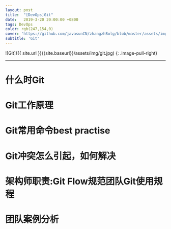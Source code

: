 ```yaml
---
layout: post
title:  "[DevOps]Git"
date:   2019-3-20 20:00:00 +0800
tags: DevOps
color: rgb(247,154,0)
cover: 'https://github.com/javasunCN/zhangzhBolg/blob/master/assets/img/spring/spring.jpg?raw=true'
subtitle: 'Git'
---
```


![Git]({{ site.url }}{{site.baseurl}}/assets/img/git.jpg)
{: .image-pull-right}

------------------------


# **什么时Git**

# **Git工作原理**

# **Git常用命令best practise**


# **Git冲突怎么引起，如何解决**

# **架构师职责:Git Flow规范团队Git使用规程**

# **团队案例分析**